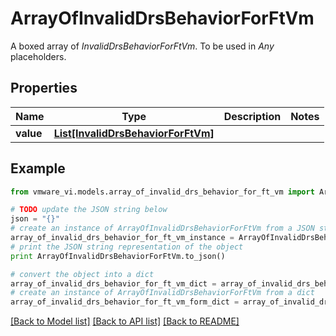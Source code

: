# ArrayOfInvalidDrsBehaviorForFtVm

A boxed array of *InvalidDrsBehaviorForFtVm*. To be used in *Any* placeholders. 

## Properties
Name | Type | Description | Notes
------------ | ------------- | ------------- | -------------
**value** | [**List[InvalidDrsBehaviorForFtVm]**](InvalidDrsBehaviorForFtVm.md) |  | 

## Example

```python
from vmware_vi.models.array_of_invalid_drs_behavior_for_ft_vm import ArrayOfInvalidDrsBehaviorForFtVm

# TODO update the JSON string below
json = "{}"
# create an instance of ArrayOfInvalidDrsBehaviorForFtVm from a JSON string
array_of_invalid_drs_behavior_for_ft_vm_instance = ArrayOfInvalidDrsBehaviorForFtVm.from_json(json)
# print the JSON string representation of the object
print ArrayOfInvalidDrsBehaviorForFtVm.to_json()

# convert the object into a dict
array_of_invalid_drs_behavior_for_ft_vm_dict = array_of_invalid_drs_behavior_for_ft_vm_instance.to_dict()
# create an instance of ArrayOfInvalidDrsBehaviorForFtVm from a dict
array_of_invalid_drs_behavior_for_ft_vm_form_dict = array_of_invalid_drs_behavior_for_ft_vm.from_dict(array_of_invalid_drs_behavior_for_ft_vm_dict)
```
[[Back to Model list]](../README.md#documentation-for-models) [[Back to API list]](../README.md#documentation-for-api-endpoints) [[Back to README]](../README.md)


